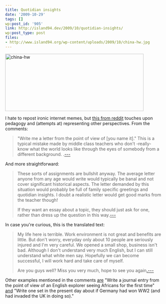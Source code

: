```yaml
---
title: Quotidian insights
date: '2009-10-29'
tags: []
wp:post_id: '905'
link: http://island94.dev/2009/10/quotidian-insights/
wp:post_type: post
files:
- http://www.island94.org/wp-content/uploads/2009/10/china-hw.jpg
---
```


<a href="http://www.island94.org/wp-content/uploads/2009/10/china-hw.jpg"><img class="aligncenter size-full wp-image-906" title="china-hw" src="http://www.island94.org/wp-content/uploads/2009/10/china-hw.jpg" alt="china-hw" width="445" height="184" /></a>

I hate to repost ironic internet memes, but <a href="http://www.reddit.com/r/pics/comments/9ycx7/you_are_to_assume_the_role_of_a_chinese_immigrant/">this from reddit</a> touches upon pedagogy and (attempts at) representing other perspectives. From the comments:
<div>
<div>
<blockquote>"Write me a letter from the point of view of [you name it]." This is a typical mistake made by middle class teachers who don't -really- know what the world looks like through the eyes of somebody from a different background. .<a href="http://www.reddit.com/r/pics/comments/9ycx7/you_are_to_assume_the_role_of_a_chinese_immigrant/c0f0n5l">---</a></blockquote>
And more straightforward:
<blockquote>These sorts of assignments are bullshit anyway. The average letter anyone from any age would write would typically be banal and not cover significant historical aspects. The letter demanded by this situation would probably be full of family specific greetings and quotidian insights. I doubt a realistic letter would get good marks from the teacher though!

If they want an essay about a topic, they should just ask for one, rather than dress up the question in this way.<a href="http://www.reddit.com/r/pics/comments/9ycx7/you_are_to_assume_the_role_of_a_chinese_immigrant/c0f1623">---</a></blockquote>
In case you're curious, this is the translated text:
<div>
<div>
<blockquote>My life here is terrible. Work environment is not great and benefits are little. But don't worry, everyday only about 10 people are seriously injured and I'm very careful. We opened a small shop, business isn't bad. Although I don't understand very much English, but I can still understand what white men say. Hopefully we can become successful, I will work hard and take care of myself.

Are you guys well? Miss you very much, hope to see you again<a href="http://www.reddit.com/r/pics/comments/9ycx7/you_are_to_assume_the_role_of_a_chinese_immigrant/c0f0dks">.---</a></blockquote>
Other examples mentioned in the comments <a href="http://www.reddit.com/r/pics/comments/9ycx7/you_are_to_assume_the_role_of_a_chinese_immigrant/c0f0lfv">are</a> "Write a journal entry from the point of view of an English explorer seeing Africans for the first time" <a href="http://www.reddit.com/r/pics/comments/9ycx7/you_are_to_assume_the_role_of_a_chinese_immigrant/c0f18yk">and</a> "Write one set in the present day about if Germany had won WW2 (and had invaded the UK in doing so)."</div>
</div>
</div>
</div>
